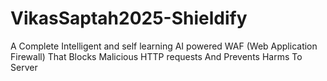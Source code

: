 # VikasSaptah2025-Shieldify
A Complete Intelligent and self learning AI powered WAF (Web Application Firewall) That Blocks Malicious HTTP requests And Prevents Harms To Server
